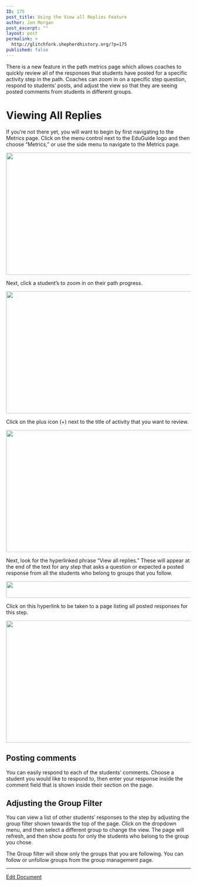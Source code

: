 ```yaml
---
ID: 175
post_title: Using the View all Replies Feature
author: Jon Morgan
post_excerpt: ""
layout: post
permalink: >
  http://glitchfork.shepherdhistory.org/?p=175
published: false
---
```

<p>There is a new feature in the path metrics page which allows coaches to quickly review all of the responses that students have posted for a specific activity step in the path. Coaches can zoom in on a specific step question, respond to students’ posts, and adjust the view so that they are seeing posted comments from students in different groups.</p>
<h1>Viewing All Replies</h1>
<p>If you’re not there yet, you will want to begin by first navigating to the Metrics page. Click on the menu control next to the EduGuide logo and then choose “Metrics,” or use the side menu to navigate to the Metrics page.</p>
<p></p>
<p><img src="http://eduguideinsiders.shepherdhistory.org/wp-content/uploads/2017/05/image-10.png" width="624" height="332" alt="" title=""></p>
<p>Next, click a student’s to zoom in on their path progress.</p>
<p></p>
<p><img src="http://eduguideinsiders.shepherdhistory.org/wp-content/uploads/2017/05/image-11.png" width="624" height="332" alt="" title=""></p>
<p></p>
<p>Click on the plus icon (+) next to the title of activity that you want to review.</p>
<p></p>
<p><img src="http://eduguideinsiders.shepherdhistory.org/wp-content/uploads/2017/05/image-12.png" width="624" height="332" alt="" title=""></p>
<p></p>
<p>Next, look for the hyperlinked phrase “View all replies.” These will appear at the end of the text for any step that asks a question or expected a posted response from all the students who belong to groups that you follow.</p>
<p></p>
<p><img src="http://eduguideinsiders.shepherdhistory.org/wp-content/uploads/2017/05/image-13.png" width="624" height="45" alt="" title=""></p>
<p>Click on this hyperlink to be taken to a page listing all posted responses for this step.</p>
<p></p>
<p><img src="http://eduguideinsiders.shepherdhistory.org/wp-content/uploads/2017/05/image-14.png" width="624" height="332" alt="" title=""></p>
<p></p>
<h2>Posting comments</h2>
<p>You can easily respond to each of the students’ comments. Choose a student you would like to respond to, then enter your response inside the comment field that is shown inside their section on the page.</p>
<h2>Adjusting the Group Filter</h2>
<p>You can view a list of other students’ responses to the step by adjusting the group filter shown towards the top of the page. Click on the dropdown menu, and then select a different group to change the view. The page will refresh, and then show posts for only the students who belong to the group you chose.</p>
<p></p>
<p>The Group filter will show only the groups that you are following. You can follow or unfollow groups from the group management page.</p>
<p></p>
<p></p>
<p><hr></p>
<p><a href="https://docs.google.com/document/d/1w6acwUM2-sWY35Y7wRKRuP9vhdcebl6xF7tRWgxtOzA/edit?usp=sharing">Edit Document</a></p>